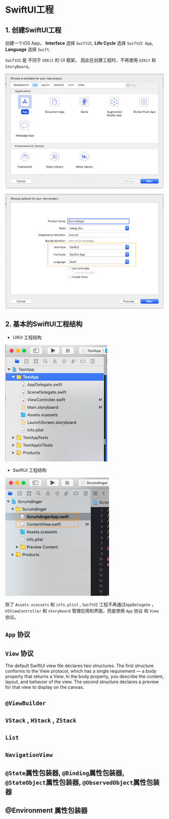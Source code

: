 # SwiftUI工程

## 1. 创建SwiftUI工程

创建一个iOS App， **Interface** 选择 `SwiftUI`, **Life Cycle** 选择 `SwiftUI App`, **Language** 选择 `Swift`.


`SwiftUI` 是 不同于 `UIKit` 的 UI 框架， 因此在创建工程时，不再使用 `UIKit` 和 `StoryBoard`。


![](https://github.com/existorlive/existorlivepic/raw/master/%E6%88%AA%E5%B1%8F2020-12-23%20%E4%B8%8B%E5%8D%8812.27.11.png)

![](https://github.com/existorlive/existorlivepic/raw/master/%E6%88%AA%E5%B1%8F2020-12-23%20%E4%B8%8B%E5%8D%8812.27.33.png)


## 2. 基本的SwiftUI工程结构

- UIKit 工程结构

![](https://github.com/existorlive/existorlivepic/raw/master/%E6%88%AA%E5%B1%8F2020-12-23%20%E4%B8%8B%E5%8D%8812.43.52.png)


- SwiftUI 工程结构

![](https://github.com/existorlive/existorlivepic/raw/master/%E6%88%AA%E5%B1%8F2020-12-23%20%E4%B8%8B%E5%8D%8812.42.22.png)


除了 `Assets.xcassets` 和 `info.plist` , `SwiftUI` 工程不再通过`AppDelegate` ，`UIViewController` 和 `storyboard` 管理应用和界面，而是使用 `App` 协议 和 `View` 协议。



## `App` 协议


## `View` 协议

The default SwiftUI view file declares two structures. The first structure conforms to the View protocol, which has a single requirement — a body property that returns a View. In the body property, you describe the content, layout, and behavior of the view. The second structure declares a preview for that view to display on the canvas.


## `@ViewBuilder`


## `VStack` , `HStack` , `ZStack`

## `List`

## `NavigationView`

## `@State`属性包装器, `@Binding`属性包装器, `@StateObject`属性包装器, `@ObservedObject`属性包装器


## @Environment 属性包装器












